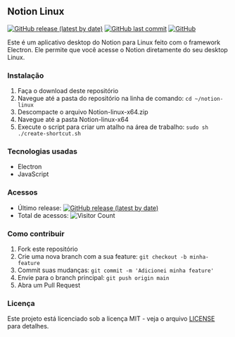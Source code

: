 ## Notion Linux

[![GitHub release (latest by date)](https://img.shields.io/github/v/release/patrikrufino/notion-linux)](https://github.com/patrikrufino/notion-linux/releases/latest)
[![GitHub last commit](https://img.shields.io/github/last-commit/patrikrufino/notion-linux)](https://github.com/patrikrufino/notion-linux/commits/main)
[![GitHub](https://img.shields.io/github/license/patrikrufino/notion-linux)](https://github.com/patrikrufino/notion-linux/blob/main/LICENSE)

Este é um aplicativo desktop do Notion para Linux feito com o framework Electron. Ele permite que você acesse o Notion diretamente do seu desktop Linux.

### Instalação

1. Faça o download deste repositório
2. Navegue até a pasta do repositório na linha de comando: `cd ~/notion-linux`
3. Descompacte o arquivo Notion-linux-x64.zip
4. Navegue até a pasta Notion-linux-x64
5. Execute o script para criar um atalho na área de trabalho: `sudo sh ./create-shortcut.sh`

### Tecnologias usadas

- Electron
- JavaScript

### Acessos

- Último release: [![GitHub release (latest by date)](https://img.shields.io/github/v/release/patrikrufino/notion-linux)](https://github.com/patrikrufino/notion-linux/releases/latest)
- Total de acessos: ![Visitor Count](https://profile-counter.glitch.me/patrikrufino/notion-linux/count.svg)

### Como contribuir

1. Fork este repositório
2. Crie uma nova branch com a sua feature: `git checkout -b minha-feature`
3. Commit suas mudanças: `git commit -m 'Adicionei minha feature'`
4. Envie para o branch principal: `git push origin main`
5. Abra um Pull Request

### Licença

Este projeto está licenciado sob a licença MIT - veja o arquivo [LICENSE](https://github.com/patrikrufino/notion-linux/blob/main/LICENSE) para detalhes.
